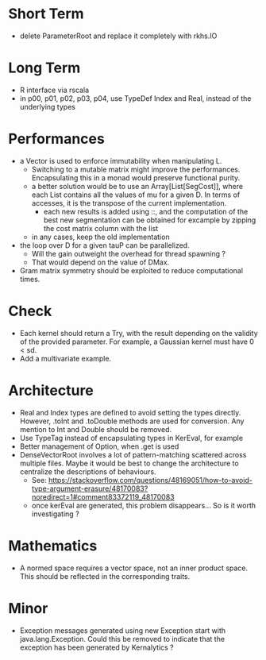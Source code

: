 # Short Term

- delete ParameterRoot and replace it completely with rkhs.IO

# Long Term

- R interface via rscala
- in p00, p01, p02, p03, p04, use TypeDef Index and Real, instead of the underlying types

# Performances

- a Vector is used to enforce immutability when manipulating L.
    - Switching to a mutable matrix might improve the performances. Encapsulating this in a monad would preserve functional purity.
    - a better solution would be to use an Array[List[SegCost]], where each List contains all the values of mu for a given D. In terms of accesses, it is the transpose of the current implementation.
        - each new results is added using ::, and the computation of the best new segmentation can be obtained for excample by zipping the cost matrix column with the list
    - in any cases, keep the old implementation
- the loop over D for a given tauP can be parallelized.
    - Will the gain outweight the overhead for thread spawning ?
    - That would depend on the value of DMax.
- Gram matrix symmetry should be exploited to reduce computational times.

# Check

- Each kernel should return a Try, with the result depending on the validity of the provided parameter. For example, a Gaussian kernel must have 0 < sd.
- Add a multivariate example.
 
# Architecture

- Real and Index types are defined to avoid setting the types directly. However, .toInt and .toDouble methods are used for conversion. Any mention to Int and Double should be removed.
- Use TypeTag instead of encapsulating types in KerEval, for example
- Better management of Option, when .get is used
- DenseVectorRoot involves a lot of pattern-matching scattered across multiple files. Maybe it would be best to change the architecture to centralize the descriptions of behaviours.
    - See: https://stackoverflow.com/questions/48169051/how-to-avoid-type-argument-erasure/48170083?noredirect=1#comment83372119_48170083
    - once kerEval are generated, this problem disappears... So is it worth investigating ?

# Mathematics

- A normed space requires a vector space, not an inner product space. This should be reflected in the corresponding traits.

# Minor

- Exception messages generated using new Exception start with java.lang.Exception. Could this be removed to indicate that the exception has been generated by Kernalytics ?
